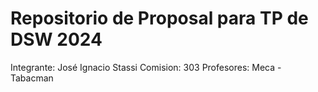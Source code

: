 # Repositorio de Proposal para TP de DSW 2024

Integrante: José Ignacio Stassi
Comision: 303
Profesores: Meca - Tabacman